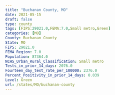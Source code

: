 ```yaml
---
title: "Buchanan County, MO"
date: 2021-05-15
draft: false
type: county
tags: [FIPS:29021.0,FEMA:7.0,Small metro,Green]
categories: [MO]
County: Buchanan County
State: MO
FIPS: 29021.0
FEMA_Region: 7.0
Population: 87364.0
NCHS_Urban_Rural_Classification: Small metro
Tests_in_prior_14_days: 2076.0
Fourteen_day_test_rate_per_100000: 2376.0
Percent_Positivity_in_prior_14_days: 0.039
Level: Green
url: /states/MO/buchanan-county
---
```




